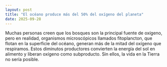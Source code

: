 ```yaml
---
layout: post
title: "El océano produce más del 50% del oxígeno del planeta"
date: 2025-09-28
---
```

Muchas personas creen que los bosques son la principal fuente de oxígeno, pero en realidad, organismos microscópicos llamados fitoplancton, que flotan en la superficie del océano, generan más de la mitad del oxígeno que respiramos. Estos diminutos productores convierten la energía del sol en alimento y liberan oxígeno como subproducto. Sin ellos, la vida en la Tierra no sería posible.
